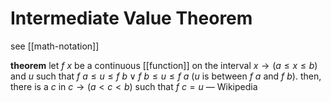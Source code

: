 # Intermediate Value Theorem

see [[math-notation]]

**theorem** let $f\ x$ be a continuous [[function]] on the interval $x \rightarrow (a \le x \le b)$ and $u$ such that $f\ a \le u \le f\ b \lor f\ b \le u \le f\ a$ ($u$ is between $f\ a$ and $f\ b$). then, there is a $c$ in $c \rightarrow (a < c < b)$ such that $f\ c = u$ &mdash; Wikipedia
